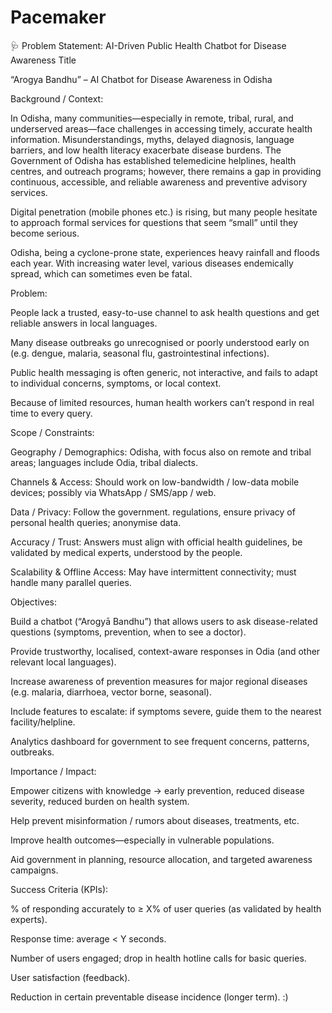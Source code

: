 # Pacemaker
🩺 Problem Statement: AI-Driven Public Health Chatbot for Disease Awareness
Title

“Arogya Bandhu” – AI Chatbot for Disease Awareness in Odisha

Background / Context:

In Odisha, many communities—especially in remote, tribal, rural, and underserved areas—face challenges in accessing timely, accurate health information. Misunderstandings, myths, delayed diagnosis, language barriers, and low health literacy exacerbate disease burdens. The Government of Odisha has established telemedicine helplines, health centres, and outreach programs; however, there remains a gap in providing continuous, accessible, and reliable awareness and preventive advisory services.

Digital penetration (mobile phones etc.) is rising, but many people hesitate to approach formal services for questions that seem “small” until they become serious.

Odisha, being a cyclone-prone state, experiences heavy rainfall and floods each year. With increasing water level, various diseases endemically spread, which can sometimes even be fatal.

Problem:

People lack a trusted, easy-to-use channel to ask health questions and get reliable answers in local languages.

Many disease outbreaks go unrecognised or poorly understood early on (e.g. dengue, malaria, seasonal flu, gastrointestinal infections).

Public health messaging is often generic, not interactive, and fails to adapt to individual concerns, symptoms, or local context.

Because of limited resources, human health workers can’t respond in real time to every query.

Scope / Constraints:

Geography / Demographics: Odisha, with focus also on remote and tribal areas; languages include Odia, tribal dialects.

Channels & Access: Should work on low-bandwidth / low-data mobile devices; possibly via WhatsApp / SMS/app / web.

Data / Privacy: Follow the government. regulations, ensure privacy of personal health queries; anonymise data.

Accuracy / Trust: Answers must align with official health guidelines, be validated by medical experts, understood by the people.

Scalability & Offline Access: May have intermittent connectivity; must handle many parallel queries.

Objectives:

Build a chatbot (“Arogyā Bandhu”) that allows users to ask disease-related questions (symptoms, prevention, when to see a doctor).

Provide trustworthy, localised, context-aware responses in Odia (and other relevant local languages).

Increase awareness of prevention measures for major regional diseases (e.g. malaria, diarrhoea, vector borne, seasonal).

Include features to escalate: if symptoms severe, guide them to the nearest facility/helpline.

Analytics dashboard for government to see frequent concerns, patterns, outbreaks.

Importance / Impact:

Empower citizens with knowledge → early prevention, reduced disease severity, reduced burden on health system.

Help prevent misinformation / rumors about diseases, treatments, etc.

Improve health outcomes—especially in vulnerable populations.

Aid government in planning, resource allocation, and targeted awareness campaigns.

Success Criteria (KPIs):

% of responding accurately to ≥ X% of user queries (as validated by health experts).

Response time: average < Y seconds.

Number of users engaged; drop in health hotline calls for basic queries.

User satisfaction (feedback).

Reduction in certain preventable disease incidence (longer term).
:)
